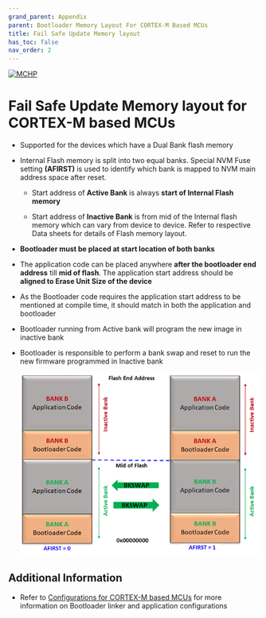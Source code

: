 ```yaml
---
grand_parent: Appendix
parent: Bootloader Memory Layout For CORTEX-M Based MCUs
title: Fail Safe Update Memory layout
has_toc: false
nav_order: 2
---
```


[![MCHP](https://www.microchip.com/ResourcePackages/Microchip/assets/dist/images/logo.png)](https://www.microchip.com)

# Fail Safe Update Memory layout for CORTEX-M based MCUs

- Supported for the devices which have a Dual Bank flash memory

- Internal Flash memory is split into two equal banks. Special NVM Fuse setting **(AFIRST)** is used to identify which bank is mapped to NVM main address space after reset.

    - Start address of **Active Bank** is always **start of Internal Flash memory**

    - Start address of **Inactive Bank** is from mid of the Internal flash memory which can vary from device to device. Refer to respective Data sheets for details of Flash memory layout.

- **Bootloader must be placed at start location of both banks**

- The application code can be placed anywhere **after the bootloader end address** till **mid of flash**. The application start address should be **aligned to Erase Unit Size of the device**

- As the Bootloader code requires the application start address to be mentioned at compile time, it should match in both the application and bootloader

- Bootloader running from Active bank will program the new image in inactive bank

- Bootloader is responsible to perform a bank swap and reset to run the new firmware programmed in Inactive bank

    <p align="center">
        <img src = "./images/arm_fail_safe_update_memory_layout.png"/>
    </p>

## Additional Information

- Refer to [Configurations for CORTEX-M based MCUs](./arm_configurations.md) for more information on Bootloader linker and application configurations
